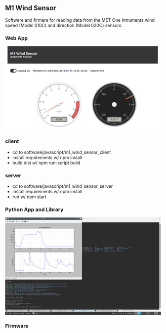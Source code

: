 ## M1 Wind Sensor 

Software and firmare for reading data from the MET One Intruments wind speed (Model 010C) and direction (Model 020C) sensors.

### Web App
![screenshot](images/screenshot_node.png)

### client 
* cd to software/javascript/m1_wind_sensor_client
* install requirements w/ npm install
* build dist w/  npm run-script build

### server 
* cd to software/javascript/m1_wind_sensor_server
* install requirements w/ npm install
* run w/ npm start

### Python App and Library
![screenshot](images/screenshot_python.png)



### Firmware
